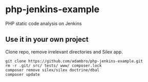 # php-jenkins-example
PHP static code analysis on Jenkins

## Use it in your own project

Clone repo, remove irrelevant directories and Silex app.

    git clone https://github.com/adambro/php-jenkins-example.git
    rm -r .git/ src/ tests/ www/ composer.lock
    composer remove silex/silex doctrine/dbal
    composer update
